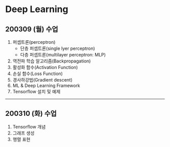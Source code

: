 # Deep Learning

## 200309 (월) 수업

1. 퍼셉트론(perceptron)
   * 단층 퍼셉트론(single lyer perceptron)
   * 다층 퍼셉트론(multilayer perceptron: MLP)
2. 역전파 학습 알고리즘(Backpropagation)
3. 활성화 함수(Activation Function)
4. 손실 함수(Loss Function)
5. 경사하강법(Gradient descent)
6. ML & Deep Learning Framework
7. Tensorflow 설치 및 예제



---

## 200310 (화) 수업

1. Tensorflow 개념
2. 그래프 생성
3. 행렬 표현